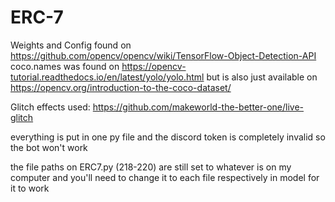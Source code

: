 # ERC-7

Weights and Config found on https://github.com/opencv/opencv/wiki/TensorFlow-Object-Detection-API
coco.names was found on https://opencv-tutorial.readthedocs.io/en/latest/yolo/yolo.html
but is also just available on https://opencv.org/introduction-to-the-coco-dataset/

Glitch effects used: https://github.com/makeworld-the-better-one/live-glitch

everything is put in one py file and the discord token is completely invalid so the bot won't work 

the file paths on ERC7.py (218-220) are still set to whatever is on my computer and you'll need to change it to each file respectively in model for it to work 
